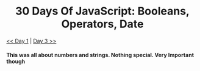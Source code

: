 <div align="center">
  <h1> 30 Days Of JavaScript: Booleans, Operators, Date</h1>
</div>

[<< Day 1](../README.md) | [Day 3 >>](../Day03/day03.md)

#### This was all about numbers and strings. Nothing special. **Very Important though**